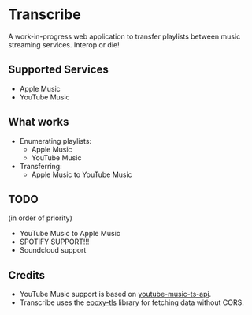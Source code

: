 # Transcribe

A work-in-progress web application to transfer playlists between music streaming services. Interop or die!

## Supported Services

- Apple Music
- YouTube Music

## What works
- Enumerating playlists:
  - Apple Music
  - YouTube Music
- Transferring:
  - Apple Music to YouTube Music

## TODO
(in order of priority)

- YouTube Music to Apple Music
- SPOTIFY SUPPORT!!!
- Soundcloud support

## Credits
- YouTube Music support is based on [youtube-music-ts-api](https://github.com/nickp10/youtube-music-ts-api).
- Transcribe uses the [epoxy-tls](https://github.com/MercuryWorkshop/epoxy-tls) library for fetching data without CORS.
